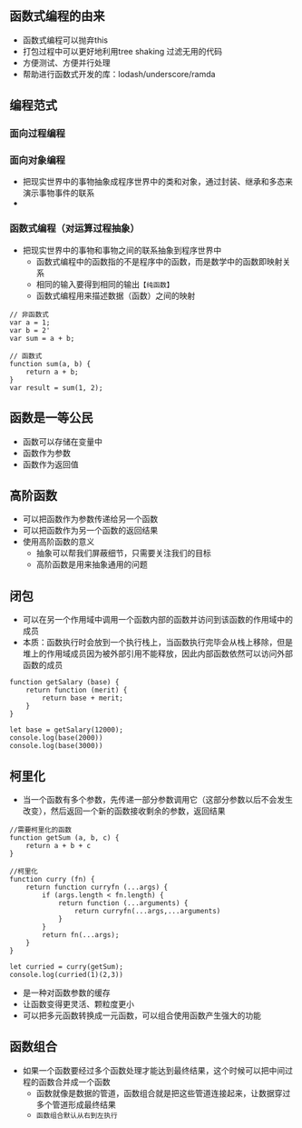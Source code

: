 ## 函数式编程的由来
- 函数式编程可以抛弃this
- 打包过程中可以更好地利用tree shaking 过滤无用的代码
- 方便测试、方便并行处理
- 帮助进行函数式开发的库：lodash/underscore/ramda

## 编程范式
### 面向过程编程

### 面向对象编程
- 把现实世界中的事物抽象成程序世界中的类和对象，通过封装、继承和多态来演示事物事件的联系
- 
### 函数式编程（对运算过程抽象）
- 把现实世界中的事物和事物之间的联系抽象到程序世界中
   - 函数式编程中的函数指的不是程序中的函数，而是数学中的函数即映射关系
   - 相同的输入要得到相同的输出`【纯函数】`
   - 函数式编程用来描述数据（函数）之间的映射
```
// 非函数式
var a = 1;
var b = 2'
var sum = a + b;

// 函数式
function sum(a, b) {
    return a + b;
}
var result = sum(1, 2);
```

## 函数是一等公民
- 函数可以存储在变量中
- 函数作为参数
- 函数作为返回值
  
## 高阶函数
- 可以把函数作为参数传递给另一个函数
- 可以把函数作为另一个函数的返回结果
- 使用高阶函数的意义
    - 抽象可以帮我们屏蔽细节，只需要关注我们的目标
    - 高阶函数是用来抽象通用的问题
  
## 闭包
- 可以在另一个作用域中调用一个函数内部的函数并访问到该函数的作用域中的成员
- 本质：函数执行时会放到一个执行栈上，当函数执行完毕会从栈上移除，但是堆上的作用域成员因为被外部引用不能释放，因此内部函数依然可以访问外部函数的成员
```
function getSalary (base) {
    return function (merit) {
        return base + merit;
    }
}

let base = getSalary(12000);
console.log(base(2000))
console.log(base(3000))
```

## 柯里化
- 当一个函数有多个参数，先传递一部分参数调用它（这部分参数以后不会发生改变），然后返回一个新的函数接收剩余的参数，返回结果
```
//需要柯里化的函数
function getSum (a, b, c) { 
    return a + b + c 
}

//柯里化
function curry (fn) {
    return function curryfn (...args) {
        if (args.length < fn.length) {
            return function (...arguments) {
                return curryfn(...args,...arguments)
            }
        }
        return fn(...args);
    }
}

let curried = curry(getSum);
console.log(curried(1)(2,3))
```
- 是一种对函数参数的缓存
- 让函数变得更灵活、颗粒度更小
- 可以把多元函数转换成一元函数，可以组合使用函数产生强大的功能

## 函数组合
- 如果一个函数要经过多个函数处理才能达到最终结果，这个时候可以把中间过程的函数合并成一个函数
    - 函数就像是数据的管道，函数组合就是把这些管道连接起来，让数据穿过多个管道形成最终结果
    - `函数组合默认从右到左执行`